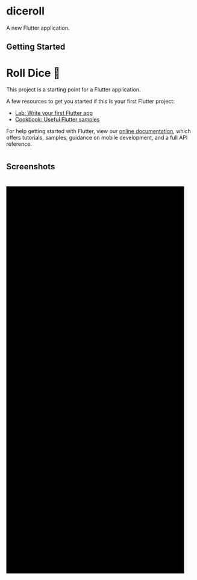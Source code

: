 # diceroll

A new Flutter application.

## Getting Started

# Roll Dice 🎲

This project is a starting point for a Flutter application.

A few resources to get you started if this is your first Flutter project:

- [Lab: Write your first Flutter app](https://flutter.dev/docs/get-started/codelab)
- [Cookbook: Useful Flutter samples](https://flutter.dev/docs/cookbook)

For help getting started with Flutter, view our
[online documentation](https://flutter.dev/docs), which offers tutorials,
samples, guidance on mobile development, and a full API reference.
#
#

## Screenshots
#

![Finished App](https://github.com/shivang1305/roll_dicee-flutter/blob/master/Recording.gif)
